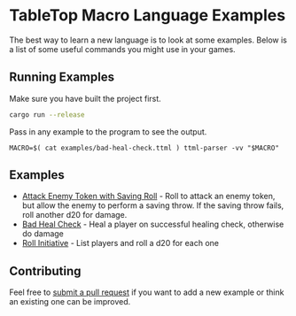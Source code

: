 # TableTop Macro Language Examples

The best way to learn a new language is to look at some examples. Below is a list of some useful
commands you might use in your games.

## Running Examples

Make sure you have built the project first.

```bash
cargo run --release
```

Pass in any example to the program to see the output.

```
MACRO=$( cat examples/bad-heal-check.ttml ) ttml-parser -vv "$MACRO"
```

## Examples

 - [Attack Enemy Token with Saving Roll](attack-enemy-token-with-saving-roll.ttml) - Roll to attack
an enemy token, but allow the enemy to perform a saving throw. If the saving throw fails, roll
another d20 for damage.
 - [Bad Heal Check](bad-heal-check.ttml) - Heal a player on successful healing check, otherwise do
damage
 - [Roll Initiative](roll-initiative.ttml) - List players and roll a d20 for each one

## Contributing

Feel free to [submit a pull request](https://github.com/UnicornHeartClub/tabletop-macro-language/issues/new)
if you want to add a new example or think an existing one can be improved.
